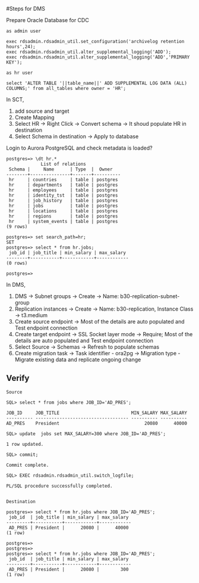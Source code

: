 #Steps for DMS

Prepare Oracle Database for CDC
```
as admin user

exec rdsadmin.rdsadmin_util.set_configuration('archivelog retention hours',24);
exec rdsadmin.rdsadmin_util.alter_supplemental_logging('ADD');
exec rdsadmin.rdsadmin_util.alter_supplemental_logging('ADD','PRIMARY KEY');

as hr user

select 'ALTER TABLE '||table_name||' ADD SUPPLEMENTAL LOG DATA (ALL) COLUMNS;' from all_tables where owner = 'HR';
```

In SCT,

1. add source and target 
2. Create Mapping
3. Select HR -> Right Click -> Convert schema -> It shoud populate HR in destination
4. Select Schema in destination -> Apply to database

Login to Aurora PostgreSQL and check metadata is loaded?

```
postgres=> \dt hr.*
             List of relations
 Schema |     Name      | Type  |  Owner
--------+---------------+-------+----------
 hr     | countries     | table | postgres
 hr     | departments   | table | postgres
 hr     | employees     | table | postgres
 hr     | identity_tst  | table | postgres
 hr     | job_history   | table | postgres
 hr     | jobs          | table | postgres
 hr     | locations     | table | postgres
 hr     | regions       | table | postgres
 hr     | system_events | table | postgres
(9 rows)

postgres=> set search_path=hr;
SET
postgres=> select * from hr.jobs;
 job_id | job_title | min_salary | max_salary
--------+-----------+------------+------------
(0 rows)

postgres=>
```

In DMS,

1. DMS -> Subnet groups -> Create -> Name: b30-replication-subnet-group
2. Replication instances -> Create -> Name: b30-replication, Instance Class -> t3.medium
3. Create source endpoint -> Most of the details are auto populated and Test endpoint connection
4. Create target endpoint -> SSL Socket layer mode -> Require;  Most of the details are auto populated and Test endpoint connection
5. Select Source -> Schemas -> Refresh to populate schemas
6. Create migration task -> Task identifier - ora2pg -> Migration type - Migrate existing data and replicate ongoing change
   
## Verify
```
Source

SQL> select * from jobs where JOB_ID='AD_PRES';

JOB_ID     JOB_TITLE                           MIN_SALARY MAX_SALARY
---------- ----------------------------------- ---------- ----------
AD_PRES    President                                20080      40000

SQL> update  jobs set MAX_SALARY=300 where JOB_ID='AD_PRES';

1 row updated.

SQL> commit;

Commit complete.

SQL> EXEC rdsadmin.rdsadmin_util.switch_logfile;

PL/SQL procedure successfully completed.


Destination

postgres=> select * from hr.jobs where JOB_ID='AD_PRES';
 job_id  | job_title | min_salary | max_salary
---------+-----------+------------+------------
 AD_PRES | President |      20080 |      40000
(1 row)

postgres=>
postgres=>
postgres=> select * from hr.jobs where JOB_ID='AD_PRES';
 job_id  | job_title | min_salary | max_salary
---------+-----------+------------+------------
 AD_PRES | President |      20080 |        300
(1 row)
```




